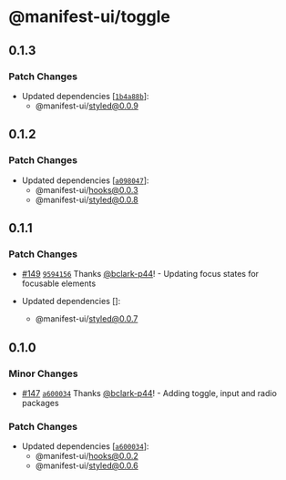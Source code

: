 # @manifest-ui/toggle

## 0.1.3

### Patch Changes

- Updated dependencies [[`1b4a88b`](https://github.com/project44/manifest-ui/commit/1b4a88b5cb40b4694feec637ff492a0d0a611c30)]:
  - @manifest-ui/styled@0.0.9

## 0.1.2

### Patch Changes

- Updated dependencies [[`a098047`](https://github.com/project44/manifest-ui/commit/a098047c9eb021b31e2794b19ce86d5eee1f93d0)]:
  - @manifest-ui/hooks@0.0.3
  - @manifest-ui/styled@0.0.8

## 0.1.1

### Patch Changes

- [#149](https://github.com/project44/manifest-ui/pull/149) [`9594156`](https://github.com/project44/manifest-ui/commit/9594156cdbade533187258f63461a7d2cea198e1) Thanks [@bclark-p44](https://github.com/bclark-p44)! - Updating focus states for focusable elements

- Updated dependencies []:
  - @manifest-ui/styled@0.0.7

## 0.1.0

### Minor Changes

- [#147](https://github.com/project44/manifest-ui/pull/147) [`a600034`](https://github.com/project44/manifest-ui/commit/a600034fc95cf1ab7c9c897077eefe0b3c6fff8c) Thanks [@bclark-p44](https://github.com/bclark-p44)! - Adding toggle, input and radio packages

### Patch Changes

- Updated dependencies [[`a600034`](https://github.com/project44/manifest-ui/commit/a600034fc95cf1ab7c9c897077eefe0b3c6fff8c)]:
  - @manifest-ui/hooks@0.0.2
  - @manifest-ui/styled@0.0.6
